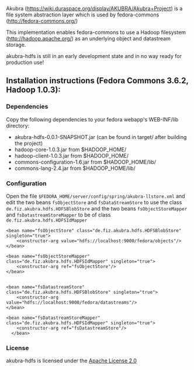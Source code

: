 Akubra (https://wiki.duraspace.org/display/AKUBRA/Akubra+Project) is a file system abstraction layer
which is used by fedora-commons (http://fedora-commons.org/)

This implementation enables fedora-commons to use a Hadoop filesystem (http://hadoop.apache.org/)
as an underlying object and datastream storage.

akubra-hdfs is still in an early development state and in no way ready for production use!

Installation instructions (Fedora Commons 3.6.2, Hadoop 1.0.3):
---------------------------------------------------------------

### Dependencies

Copy the following dependencies to your fedora webapp's WEB-INF/lib directory:
* akubra-hdfs-0.0.1-SNAPSHOT.jar (can be found in target/ after building the project)
* hadoop-core-1.0.3.jar from $HADOOP_HOME/
* hadoop-client-1.0.3.jar from $HADOOP_HOME/
* commons-configuration-1.6.jar from $HADOOP_HOME/lib/
* commons-lang-2.4.jar from $HADOOP_HOME/lib/ 


### Configuration

Open the file ```$FEDORA_HOME/server/config/spring/akubra-llstore.xml``` and edit the two beans ```fsObjectStore``` and ```fsDataStreamStore``` to use the class ```de.fiz.akubra.hdfs.HDFSBlobStore``` and the two beans ```fsObjectStoreMapper``` and ```fsDatastreamStoreMapper``` to be of class ```de.fiz.akubra.hdfs.HDFSIdMapper```


	<bean name="fsObjectStore" class="de.fiz.akubra.hdfs.HDFSBlobStore" singleton="true">
		<constructor-arg value="hdfs://localhost:9000/fedora/objects"/>
	</bean>
	
	<bean name="fsObjectStoreMapper" class="de.fiz.akubra.hdfs.HDFSIdMapper" singleton="true">
		<constructor-arg ref="fsObjectStore"/>
	</bean>


	<bean name="fsDatastreamStore" class="de.fiz.akubra.hdfs.HDFSBlobStore" singleton="true">
		<constructor-arg value="hdfs://localhost:9000/fedora/datastreams"/>
	</bean>

	<bean name="fsDatastreamStoreMapper" class="de.fiz.akubra.hdfs.HDFSIdMapper" singleton="true">
		<constructor-arg ref="fsDatastreamStore"/>
	  </bean>


### License

akubra-hdfs is licensed under the [Apache License 2.0](http://www.apache.org/licenses/LICENSE-2.0)
